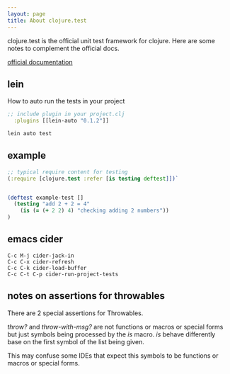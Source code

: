 ```yaml
---
layout: page
title: About clojure.test
---
```


clojure.test is the official unit test framework for clojure. Here are some notes to complement the official docs.

[official documentation](https://clojure.github.io/clojure/clojure.test-api.html)


## lein

How to auto run the tests in your project

```clojure
;; include plugin in your project.clj
  :plugins [[lein-auto "0.1.2"]]
```

```bash
lein auto test
```

## example

```clojure
;; typical require content for testing
(:require [clojure.test :refer [is testing deftest]])`


(deftest example-test []
  (testing "add 2 + 2 = 4"
    (is (= (+ 2 2) 4) "checking adding 2 numbers"))
)
```

## emacs cider

```
C-c M-j cider-jack-in 
C-c C-x cider-refresh
C-c C-k cider-load-buffer
C-c C-t C-p cider-run-project-tests
```

## notes on assertions for throwables

There are 2 special assertions for Throwables. 

*throw?* and *throw-with-msg?* are not functions or macros or special forms but just symbols being processed by the *is* macro. 
*is* behave differently base on the first symbol of the list being given. 

This may confuse some IDEs that expect this symbols to be functions or macros or special forms. 
